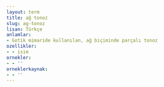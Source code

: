 ```yaml
---
layout: term
title: ağ tonoz
slug: ag-tonoz
lisan: Türkçe
anlamlar:
- Gotik mimaride kullanılan, ağ biçiminde parçalı tonoz
ozellikler:
- - isim
ornekler:
- - ''
orneklerkaynak:
- - ''
---
```

